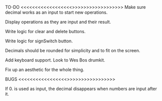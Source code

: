 TO-DO <<<<<<<<<<<<<<<<<<>>>>>>>>>>>>>>>>>> Make sure decimal works as an input
to start new operations.

Display operations as they are input and their result.

Write logic for clear and delete buttons.

Write logic for signSwitch button.

Decimals should be rounded for simplicity and to fit on the screen.

Add keyboard support. Look to Wes Bos drumkit.

Fix up an aesthetic for the whole thing.

BUGS <<<<<<<<<<<<<<<<<>>>>>>>>>>>>>>>>>

If 0. is used as input, the decimal disappears when numbers are input after it.
